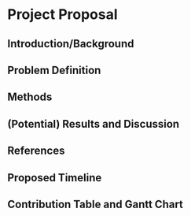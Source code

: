 # Project Proposal

## Introduction/Background


## Problem Definition


## Methods


## (Potential) Results and Discussion


## References


## Proposed Timeline


## Contribution Table and Gantt Chart


